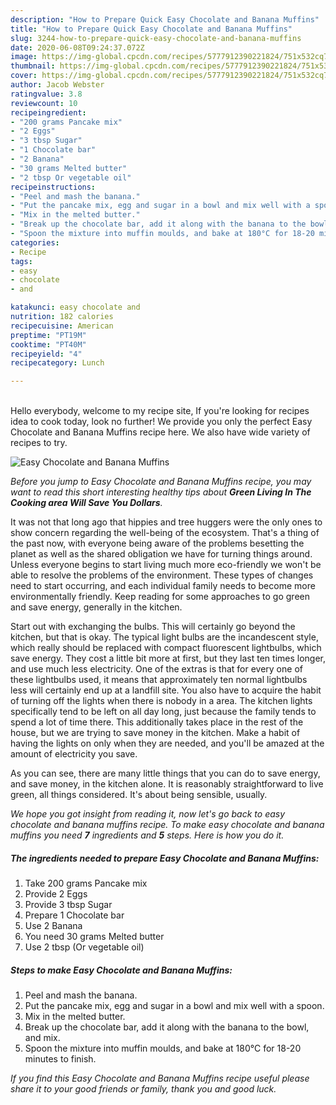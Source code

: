 ```yaml
---
description: "How to Prepare Quick Easy Chocolate and Banana Muffins"
title: "How to Prepare Quick Easy Chocolate and Banana Muffins"
slug: 3244-how-to-prepare-quick-easy-chocolate-and-banana-muffins
date: 2020-06-08T09:24:37.072Z
image: https://img-global.cpcdn.com/recipes/5777912390221824/751x532cq70/easy-chocolate-and-banana-muffins-recipe-main-photo.jpg
thumbnail: https://img-global.cpcdn.com/recipes/5777912390221824/751x532cq70/easy-chocolate-and-banana-muffins-recipe-main-photo.jpg
cover: https://img-global.cpcdn.com/recipes/5777912390221824/751x532cq70/easy-chocolate-and-banana-muffins-recipe-main-photo.jpg
author: Jacob Webster
ratingvalue: 3.8
reviewcount: 10
recipeingredient:
- "200 grams Pancake mix"
- "2 Eggs"
- "3 tbsp Sugar"
- "1 Chocolate bar"
- "2 Banana"
- "30 grams Melted butter"
- "2 tbsp Or vegetable oil"
recipeinstructions:
- "Peel and mash the banana."
- "Put the pancake mix, egg and sugar in a bowl and mix well with a spoon."
- "Mix in the melted butter."
- "Break up the chocolate bar, add it along with the banana to the bowl, and mix."
- "Spoon the mixture into muffin moulds, and bake at 180°C for 18-20 minutes to finish."
categories:
- Recipe
tags:
- easy
- chocolate
- and

katakunci: easy chocolate and 
nutrition: 182 calories
recipecuisine: American
preptime: "PT19M"
cooktime: "PT40M"
recipeyield: "4"
recipecategory: Lunch

---
```

<br>
Hello everybody, welcome to my recipe site, If you're looking for recipes idea to cook today, look no further! We provide you only the perfect Easy Chocolate and Banana Muffins recipe here. We also have wide variety of recipes to try.
<br>


![Easy Chocolate and Banana Muffins](https://img-global.cpcdn.com/recipes/5777912390221824/751x532cq70/easy-chocolate-and-banana-muffins-recipe-main-photo.jpg)

<i>Before you jump to Easy Chocolate and Banana Muffins recipe, you may want to read this short interesting healthy tips about 
<strong>Green Living In The Cooking area Will Save You Dollars</strong>.</i>
</br>

It was not that long ago that hippies and tree huggers were the only ones to show concern regarding the well-being of the ecosystem. That's a thing of the past now, with everyone being aware of the problems besetting the planet as well as the shared obligation we have for turning things around. Unless everyone begins to start living much more eco-friendly we won't be able to resolve the problems of the environment. These types of changes need to start occurring, and each individual family needs to become more environmentally friendly. Keep reading for some approaches to go green and save energy, generally in the kitchen.

Start out with exchanging the bulbs. This will certainly go beyond the kitchen, but that is okay. The typical light bulbs are the incandescent style, which really should be replaced with compact fluorescent lightbulbs, which save energy. They cost a little bit more at first, but they last ten times longer, and use much less electricity. One of the extras is that for every one of these lightbulbs used, it means that approximately ten normal lightbulbs less will certainly end up at a landfill site. You also have to acquire the habit of turning off the lights when there is nobody in a area. The kitchen lights specifically tend to be left on all day long, just because the family tends to spend a lot of time there. This additionally takes place in the rest of the house, but we are trying to save money in the kitchen. Make a habit of having the lights on only when they are needed, and you'll be amazed at the amount of electricity you save.

As you can see, there are many little things that you can do to save energy, and save money, in the kitchen alone. It is reasonably straightforward to live green, all things considered. It's about being sensible, usually.


<i>We hope you got insight from reading it, now let's go back to easy chocolate and banana muffins recipe. To make easy chocolate and banana muffins you need <strong>7</strong> ingredients and <strong>5</strong> steps. Here is how you do it.
</i>

##### The ingredients needed to prepare Easy Chocolate and Banana Muffins:

1. Take 200 grams Pancake mix
1. Provide 2 Eggs
1. Provide 3 tbsp Sugar
1. Prepare 1 Chocolate bar
1. Use 2 Banana
1. You need 30 grams Melted butter
1. Use 2 tbsp (Or vegetable oil)


##### Steps to make Easy Chocolate and Banana Muffins:

1. Peel and mash the banana.
1. Put the pancake mix, egg and sugar in a bowl and mix well with a spoon.
1. Mix in the melted butter.
1. Break up the chocolate bar, add it along with the banana to the bowl, and mix.
1. Spoon the mixture into muffin moulds, and bake at 180°C for 18-20 minutes to finish.


<i>If you find this Easy Chocolate and Banana Muffins recipe useful please share it to your good friends or family, thank you and good luck.</i>
